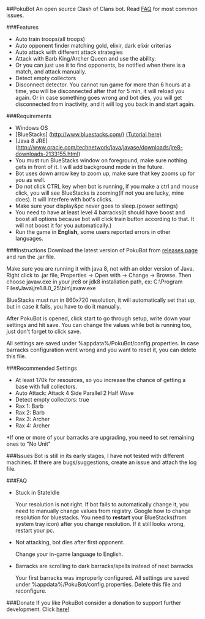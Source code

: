 ##PokuBot
An open source Clash of Clans bot. Read [FAQ](/pokubot#faq) for most common issues.

###Features
* Auto train troops(all troops)
* Auto opponent finder matching gold, elixir, dark elixir criterias
* Auto attack with different attack strategies
* Attack with Barb King/Archer Queen and use the ability.
* Or you can just use it to find opponents, be notified when there is a match, and attack manually.
* Detect empty collectors
* Disconnect detector. You cannot run game for more than 6 hours at a time, you will be disconnected after that for 5 min, it will reload you again. Or in case something goes wrong and bot dies, you will get disconnected from inactivity, and it will log you back in and start again.

###Requirements
* Windows OS
* [BlueStacks] (http://www.bluestacks.com/) [(Tutorial here)](http://cocland.com/tutorials/play-clash-clans-pc-bluestacks)
* [Java 8 JRE] (http://www.oracle.com/technetwork/java/javase/downloads/jre8-downloads-2133155.html)
* You must run BlueStacks window on foreground, make sure nothing gets in front of it. I will add background mode in the future.
* Bot uses down arrow key to zoom up, make sure that key zooms up for you as well.
* Do not click CTRL key when bot is running, if you make a ctrl and mouse click, you will see BlueStacks is zooming(If not you are lucky, mine does). It will interfere with bot's clicks.
* Make sure your display&pc never goes to sleep.(power settings)
* You need to have at least level 4 barracks(it should have boost and boost all options because bot will click train button according to that. It will not boost it for you automatically.)
* Run the game in **English,** some users reported errors in other languages.

###Instructions
Download the latest version of PokuBot from [releases page](/pokubot/releases) and run the .jar file.

Make sure you are running it with java 8, not with an older version of Java.
Right click to .jar file, Properties -> Open with -> Change -> Browse.
Then choose javaw.exe in your jre8 or jdk8 installation path, ex: C:\Program Files\Java\jre1.8.0_25\bin\javaw.exe

BlueStacks must run in 860x720 resolution, it will automatically set that up, but in case it fails, you have to do it manually.

After PokuBot is opened, click start to go through setup, write down your settings and hit save.
You can change the values while bot is running too, just don't forget to click save.

All settings are saved under %appdata%/PokuBot/config.properties.
In case barracks configuration went wrong and you want to reset it, you can delete this file.

###Recommended Settings
* At least 170k for resources, so you increase the chance of getting a base with full collectors.
* Auto Attack: Attack 4 Side Parallel 2 Half Wave
* Detect empty collectors: true
* Rax 1: Barb
* Rax 2: Barb
* Rax 3: Archer
* Rax 4: Archer

*If one or more of your barracks are upgrading, you need to set remaining ones to "No Unit"

###Issues
Bot is still in its early stages, I have not tested with different machines. If there are bugs/suggestions, create an issue and attach the log file.

###FAQ
* Stuck in StateIdle

    Your resolution is not right. If bot fails to automatically change it, you need to manually change values from registry. Google how to change resolution for bluestacks. You need to **restart** your BlueStacks(from system tray icon) after you change resolution. If it still looks wrong, restart your pc.

* Not attacking, bot dies after first opponent.

    Change your in-game language to English.

* Barracks are scrolling to dark barracks/spells instead of next barracks

    Your first barracks was improperly configured. All settings are saved under %appdata%/PokuBot/config.properties. Delete this file and reconfigure.


###Donate
If you like PokuBot consider a donation to support further development. Click
[here!](https://cdn.rawgit.com/norecha/pokubot/master/donate2.html)
